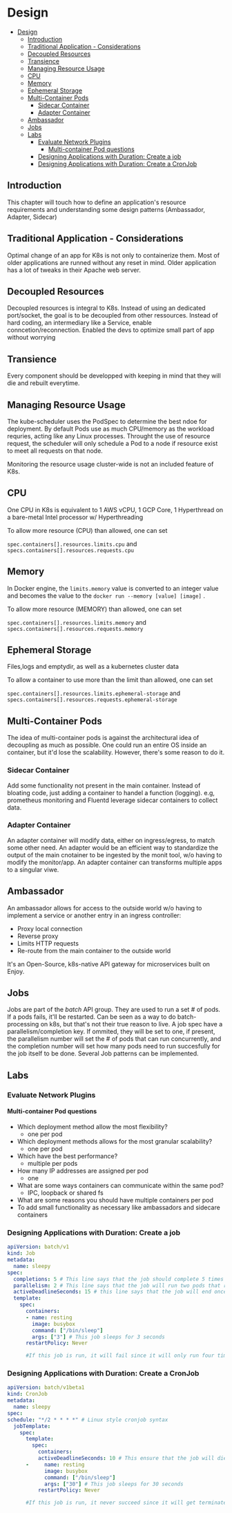# Design

- [Design](#design)
  - [Introduction](#introduction)
  - [Traditional Application - Considerations](#traditional-application---considerations)
  - [Decoupled Resources](#decoupled-resources)
  - [Transience](#transience)
  - [Managing Resource Usage](#managing-resource-usage)
  - [CPU](#cpu)
  - [Memory](#memory)
  - [Ephemeral Storage](#ephemeral-storage)
  - [Multi-Container Pods](#multi-container-pods)
    - [Sidecar Container](#sidecar-container)
    - [Adapter Container](#adapter-container)
  - [Ambassador](#ambassador)
  - [Jobs](#jobs)
  - [Labs](#labs)
    - [Evaluate Network Plugins](#evaluate-network-plugins)
      - [Multi-container Pod questions](#multi-container-pod-questions)
    - [Designing Applications with Duration: Create a job](#designing-applications-with-duration-create-a-job)
    - [Designing Applications with Duration: Create a CronJob](#designing-applications-with-duration-create-a-cronjob)

## Introduction

This chapter will touch how to define an application's resource requirements and understanding some design patterns (Ambassador, Adapter, Sidecar)

## Traditional Application - Considerations

Optimal change of an app for K8s is not only to containerize them. Most of older applications are runned without any reset in mind. Older application has a lot of tweaks in their Apache web server. 

## Decoupled Resources

Decoupled resources is integral to K8s. Instead of using an dedicated port/socket, the goal is to be decoupled from other ressources. Instead of hard coding, an intermediary like a Service, enable conncetion/reconnection. Enabled the devs to optimize small part of app without worrying 

## Transience

Every component should be developped with keeping in mind that they will die and rebuilt everytime. 

## Managing Resource Usage

The kube-scheduler uses the PodSpec to determine the best ndoe for deployment. By default Pods use as much CPU/memory as the workload requries, acting like any Linux processes. Throught the use of resource request, the scheduler will only schedule a Pod to a node if resource exist to meet all requests on that node. 

Monitoring the resource usage cluster-wide is not an included feature of K8s.

## CPU

One CPU in K8s is equivalent to 1 AWS vCPU, 1 GCP Core, 1 Hyperthread on a bare-metal Intel processor w/ Hyperthreading

To allow more resource (CPU) than allowed, one can set

`spec.containers[].resources.limits.cpu` and `specs.containers[].resources.requests.cpu`

## Memory

In Docker engine, the `limits.memory` value is converted to an integer value and becomes the value to the `docker run --memory [value] [image]` . 

To allow more resource (MEMORY) than allowed, one can set

`spec.containers[].resources.limits.memory` and `specs.containers[].resources.requests.memory`

## Ephemeral Storage

Files,logs and emptydir, as well as a kubernetes cluster data

To allow a container to use more than the limit than allowed, one can set

`spec.containers[].resources.limits.ephemeral-storage` and `specs.containers[].resources.requests.ephemeral-storage`

## Multi-Container Pods

The idea of multi-container pods is against the architectural idea of decoupling as much as possible. One could run an entire OS inside an container, but it'd lose the scalability. However, there's some reason to do it.

### Sidecar Container

Add some functionality not present in the main container. Instead of bloating code, just adding a container to handel a function (logging). e.g, prometheus monitoring and Fluentd leverage sidecar containers to collect data.

### Adapter Container

An adapter container will modify data, either on ingress/egress, to match some other need. An adapter would be an efficient way to standardize the output of the main cnotainer to be ingested by the monit tool, w/o having to modify the monitor/app. An adapter container can transforms multiple apps to a singular viwe.

## Ambassador

An ambassador allows for access to the outside world w/o having to implement a service or another entry in an ingress controller:

* Proxy local connection
* Reverse proxy
* Limits HTTP requests
* Re-route from the main container to the outside world

It's an Open-Source, k8s-native API gateway for microservices built on Enjoy.

## Jobs

Jobs are part of the *batch* API group. They are used to run a set # of pods. If a pods fails, it'll be restarted. Can be seen as a way to do batch-processing on k8s, but that's not their true reason to live. A job spec have a parallelism/completion key. If ommited, they will be set to one, if present, the parallelism number will set the # of pods that can run concurrently, and the completion number will set how many pods need to run succesfully for the job itself to be done. Several Job patterns can be implemented.

## Labs

### Evaluate Network Plugins

#### Multi-container Pod questions

* Which deployment method allow the most flexibility? 
  * one per pod
* Which deployment methods allows for the most granular scalability?
  * one per pod 
* Which have the best performance?
  * multiple per pods
* How many IP addresses are assigned per pod
  * one
* What are some ways containers can communicate within the same pod?
  * IPC, loopback or shared fs
* What are some reasons you should have multiple containers per pod
*  To add small functionality as necessary like ambassadors and sidecare containers

### Designing Applications with Duration: Create a job

```yaml
apiVersion: batch/v1
kind: Job
metadata:
  name: sleepy
spec:
  completions: 5 # This line says that the job should complete 5 times to be succesfull
  parallelism: 2 # This line says that the job will run two pods that run concurrently
  activeDeadlineSeconds: 15 # this line says that the job will end once it rnus for 15 seconds
  template:
    spec:
      containers:
      - name: resting
        image: busybox
        command: ["/bin/sleep"]
        args: ["3"] # This job sleeps for 3 seconds
      restartPolicy: Never

      #If this job is run, it will fail since it will only run four time, without being able to run the fifth job because it will die before it had the time.
```

### Designing Applications with Duration: Create a CronJob

```yaml
apiVersion: batch/v1beta1
kind: CronJob
metadata:
  name: sleepy
spec:
schedule: "*/2 * * * *" # Linux style cronjob syntax
  jobTemplate:
    spec:
      template:
        spec:
          containers:
          activeDeadlineSeconds: 10 # This ensure that the job will die if it continues for more than 10 seconds
      -     name: resting
            image: busybox
            command: ["/bin/sleep"]
            args: ["30"] # This job sleeps for 30 seconds
          restartPolicy: Never

      #If this job is run, it never succeed since it will get terminated before the end
```